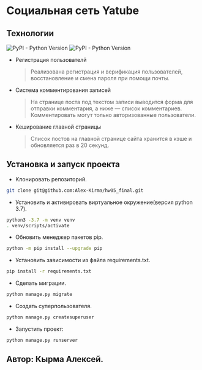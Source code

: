 # Социальная сеть Yatube
## Технологии
![PyPI - Python Version](https://img.shields.io/pypi/pyversions/p?color=brightgreen)
![PyPI - Python Version](https://img.shields.io/badge/Django-3.2-brightgreen)
+ Регистрация пользователй
  > Реализована регистрация и верификация пользователей, восстановление и смена пароля при помощи почты.

+ Система комментирования записей
   > На странице поста под текстом записи выводится форма для отправки комментария, а ниже — список комментариев. Комментировать могут только авторизованные пользователи.
+ Кеширование главной страницы
   > Список постов на главной странице сайта хранится в кэше и обновляется раз в 20 секунд.
## Установка и запуск проекта

+ Клонировать репозиторий.
```bash
git clone git@github.com:Alex-Kirma/hw05_final.git
```
+ Установить и активировать виртуальное окружение(версия python 3.7).
```bash
python3 -3.7 -m venv venv
. venv/scripts/activate
```
+ Обновить менеджер пакетов pip.
```bash
python -m pip install --upgrade pip
```
+ Установить зависимости из файла requirements.txt.
```bash
pip install -r requirements.txt
```
+ Сделать миграции.
```bash
python manage.py migrate
```
+ Создать суперпользователя.
```bash
python manage.py createsuperuser
```
+ Запустить проект:
```bash
python manage.py runserver
```
## Автор: Кырма Алексей.


